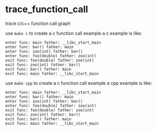 # trace_function_call
trace c/c++ function call graph

use `make c` to create a c function call example
a c example is like:
```
enter func: main father: __libc_start_main
enter func: bar() father: main
enter func: zoo(int) father: bar()
enter func: foo(double) father: zoo(int)
exit func: foo(double) father: zoo(int)
exit func: zoo(int) father: bar()
exit func: bar() father: main
exit func: main father: __libc_start_main
```

use `make cpp` to create a c function call example
a cpp example is like:
```
enter func: main father: __libc_start_main
enter func: bar() father: main
enter func: zoo(int) father: bar()
enter func: foo(double) father: zoo(int)
exit func: foo(double) father: zoo(int)
exit func: zoo(int) father: bar()
exit func: bar() father: main
exit func: main father: __libc_start_main
```
